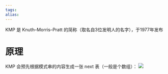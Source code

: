 ```yaml
---
tags: 
alias:
---
```



KMP 是 Knuth–Morris–Pratt 的简称（取名自3位发明人的名字），于1977年发布

# 原理
KMP 会预先根据模式串的内容生成一张 next 表（一般是个数组）：
![](https://img-blog.csdnimg.cn/20200427194138979.png)